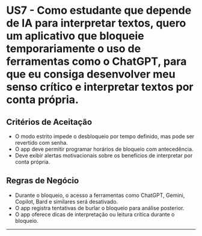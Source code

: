 # US7 - Como estudante que depende de IA para interpretar textos, quero um aplicativo que bloqueie temporariamente o uso de ferramentas como o ChatGPT, para que eu consiga desenvolver meu senso crítico e interpretar textos por conta própria.

## Critérios de Aceitação

- O modo estrito impede o desbloqueio por tempo definido, mas pode ser revertido com senha.
- O app deve permitir programar horários de bloqueio com antecedência.
- Deve exibir alertas motivacionais sobre os benefícios de interpretar por conta própria.

## Regras de Negócio

- Durante o bloqueio, o acesso a ferramentas como ChatGPT, Gemini, Copilot, Bard e similares será desativado.
- O app registra tentativas de burlar o bloqueio para análise posterior.
- O app oferece dicas de interpretação ou leitura crítica durante o bloqueio.
  
---
